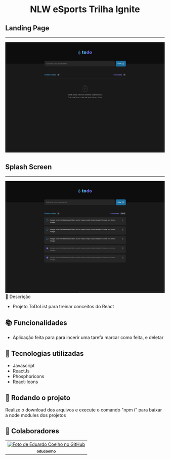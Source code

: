 <h1 align="center">NLW eSports Trilha Ignite</h1>

## Landing Page
<hr />
<img src="screenshot1.png" />

## Splash Screen
<hr />
<img src="screenshot2.png" 

 
## :memo: Descrição
* Projeto ToDoList para treinar conceitos do React

## :books: Funcionalidades
* Aplicação feita para para incerir uma tarefa marcar como feita, e deletar
     
## :wrench: Tecnologias utilizadas
* Javascript
* ReactJs
* Phosphoricons
* React-Icons
     
## :rocket: Rodando o projeto
Realize o download dos arquivos e execute o comando "npm i" para baixar a node modules dos projetos

## :handshake: Colaboradores
<table>
  <tr>
    <td align="center">
      <a href="http://github.com/oducoelho">
        <img src="https://avatars.githubusercontent.com/u/104034703?v=4" width="100px;" alt="Foto de Eduardo Coelho no GitHub"/><br>
        <sub>
          <b>oducoelho</b>
        </sub>
      </a>
    </td>
  </tr>
</table>
